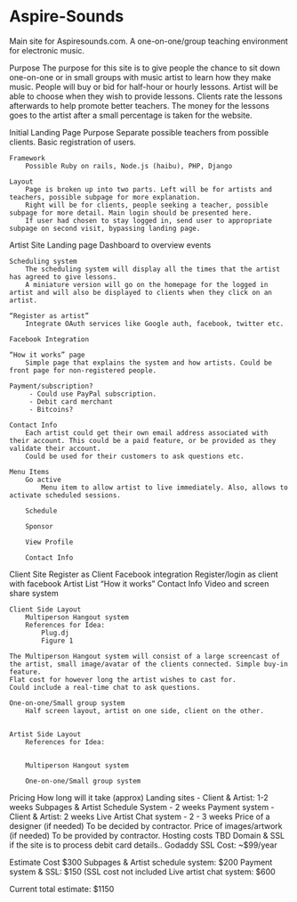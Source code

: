 Aspire-Sounds
=============

Main site for Aspiresounds.com. A one-on-one/group teaching environment for electronic music. 

Purpose
    The purpose for this site is to give people the chance to sit down one-on-one or in small groups with music artist to learn how they make music.
    People will buy or bid for half-hour or hourly lessons. Artist will be able to choose when they wish to provide lessons.
    Clients rate the lessons afterwards to help promote better teachers. The money for the lessons goes to the artist after a small percentage is taken for the website. 
    
Initial Landing Page
    Purpose
        Separate possible teachers from possible clients. Basic registration of users.

    Framework
        Possible Ruby on rails, Node.js (haibu), PHP, Django
    
    Layout
        Page is broken up into two parts. Left will be for artists and teachers, possible subpage for more explanation. 
        Right will be for clients, people seeking a teacher, possible subpage for more detail. Main login should be presented here. 
        If user had chosen to stay logged in, send user to appropriate subpage on second visit, bypassing landing page.
        
Artist Site
    Landing page
        Dashboard to overview events
        
    Scheduling system
        The scheduling system will display all the times that the artist has agreed to give lessons. 
        A miniature version will go on the homepage for the logged in artist and will also be displayed to clients when they click on an artist. 
    
    “Register as artist”
	    Integrate OAuth services like Google auth, facebook, twitter etc.

    Facebook Integration
    
    “How it works” page
    	Simple page that explains the system and how artists. Could be front page for non-registered people.
        
    Payment/subscription?
         - Could use PayPal subscription.
         - Debit card merchant
         - Bitcoins?

    Contact Info
        Each artist could get their own email address associated with their account. This could be a paid feature, or be provided as they validate their account.
        Could be used for their customers to ask questions etc.
	
	Menu Items
	    Go active
            Menu item to allow artist to live immediately. Also, allows to activate scheduled sessions. 
	
	    Schedule
        
    	Sponsor
		
        View Profile 
		
	    Contact Info
		
Client Site
    Register as Client
    Facebook integration
	Register/login as client with facebook
    Artist List
    “How it works”
    Contact Info
    Video and screen share system
	
    Client Side Layout
		Multiperson Hangout system 
		References for Idea: 
            Plug.dj
            Figure 1

    The Multiperson Hangout system will consist of a large screencast of the artist, small image/avatar of the clients connected. Simple buy-in feature.
    Flat cost for however long the artist wishes to cast for.
    Could include a real-time chat to ask questions.

	One-on-one/Small group system
		Half screen layout, artist on one side, client on the other. 


	Artist Side Layout
		References for Idea:


        Multiperson Hangout system

        One-on-one/Small group system

Pricing
    How long will it take (approx)
    	Landing sites - Client & Artist: 1-2 weeks
    	Subpages & Artist Schedule System - 2 weeks
    	Payment system - Client & Artist: 2 weeks
    	Live Artist Chat system - 2 - 3 weeks
    Price of a designer (if needed)
    	To be decided by contractor.
    Price of images/artwork (if needed)
    	To be provided by contractor.
    Hosting costs
    	TBD
    Domain & SSL if the site is to process debit card details..
    	Godaddy SSL Cost: ~$99/year
        
Estimate Cost
$300
Subpages & Artist schedule system:
$200
Payment system & SSL:
$150 (SSL cost not included
Live artist chat system:
$600

Current total estimate:
$1150